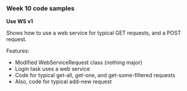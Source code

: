 ### Week 10 code samples

**Use WS v1**

Shows how to use a web service for typical GET requests, and a POST request.

Features:
- Modified WebServiceRequest class (nothing major)
- Login task uses a web service
- Code for typical get-all, get-one, and get-some-filtered requests
- Also, code for typical add-new request

